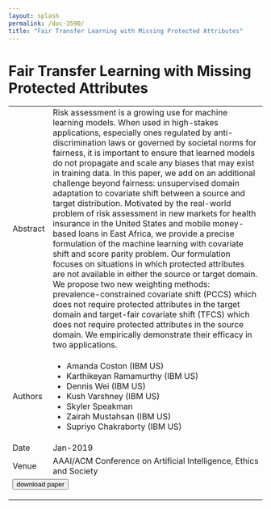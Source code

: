 ```yaml
---
layout: splash
permalink: /doc-3590/
title: "Fair Transfer Learning with Missing Protected Attributes"
---
```


# Fair Transfer Learning with Missing Protected Attributes

<table>
    <tbody>
    <tr>
        <td>Abstract</td>
        <td>Risk assessment is a growing use for machine learning models. When used in high-stakes applications, especially ones regulated by anti-discrimination laws or governed by societal norms for fairness, it is important to ensure that learned models do not propagate and scale any biases that may exist in training data. In this paper, we add on an additional challenge beyond fairness: unsupervised domain adaptation to covariate shift between a source and target distribution. Motivated by the real-world problem of risk assessment in new markets for health insurance in the United States and mobile money-based loans in East Africa, we provide a precise formulation of the machine learning with covariate shift and score parity problem. Our formulation focuses on situations in which protected attributes are not available in either the source or target domain. We propose two new weighting methods: prevalence-constrained covariate shift (PCCS) which does not require protected attributes in the target domain and target-fair covariate shift (TFCS) which does not require protected attributes in the source domain. We empirically demonstrate their efficacy in two applications.</td>
    </tr>
    <tr>
        <td>Authors</td>
        <td>
            <ul>
                <li>Amanda Coston (IBM US)</li>
                <li>Karthikeyan Ramamurthy (IBM US)</li>
                <li>Dennis Wei (IBM US)</li>
                <li>Kush Varshney (IBM US)</li>
                <li>Skyler Speakman</li>
                <li>Zairah Mustahsan (IBM US)</li>
                <li>Supriyo Chakraborty (IBM US)</li>
            </ul>
        </td>
    </tr>
    <tr>
        <td>Date</td>
        <td>Jan-2019</td>
    </tr>
    <tr>
        <td>Venue</td>
        <td>AAAI/ACM Conference on Artificial Intelligence, Ethics and Society</td>
    </tr>
        <tr>
            <td colspan="2">
                <form method="get" action="https://ibm.box.com/v/doc-3590-paper">
                    <button type="submit">download paper</button>
                </form>
            </td>
        </tr>
    </tbody>
</table>
